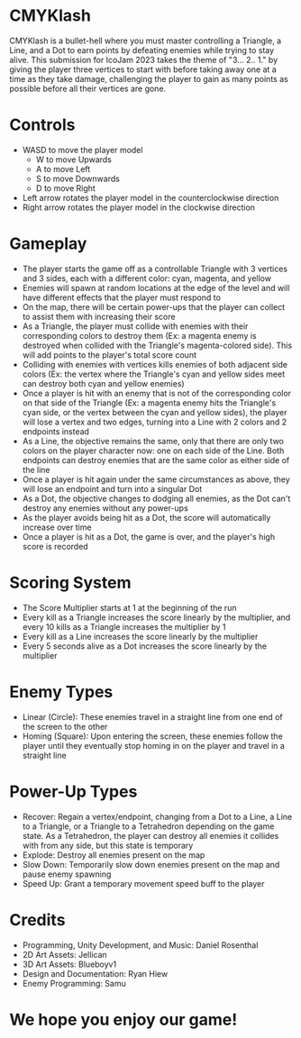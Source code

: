 # CMYKlash
CMYKlash is a bullet-hell where you must master controlling a Triangle, a Line, and a Dot to earn points by defeating enemies while trying to stay alive. This submission for IcoJam 2023 takes the theme of "3... 2.. 1." by giving the player three vertices to start with before taking away one at a time as they take damage, challenging the player to gain as many points as possible before all their vertices are gone.

# Controls

* WASD to move the player model
  * W to move Upwards
  * A to move Left
  * S to move Downwards
  * D to move Right
* Left arrow rotates the player model in the counterclockwise direction
* Right arrow rotates the player model in the clockwise direction

# Gameplay

* The player starts the game off as a controllable Triangle with 3 vertices and 3 sides, each with a different color: cyan, magenta, and yellow
* Enemies will spawn at random locations at the edge of the level and will have different effects that the player must respond to
* On the map, there will be certain power-ups that the player can collect to assist them with increasing their score
* As a Triangle, the player must collide with enemies with their corresponding colors to destroy them (Ex: a magenta enemy is destroyed when collided with the Triangle's magenta-colored side). This will add points to the player's total score count
* Colliding with enemies with vertices kills enemies of both adjacent side colors (Ex: the vertex where the Triangle's cyan and yellow sides meet can destroy both cyan and yellow enemies)
* Once a player is hit with an enemy that is not of the corresponding color on that side of the Triangle (Ex: a magenta enemy hits the Triangle's cyan side, or the vertex between the cyan and yellow sides), the player will lose a vertex and two edges, turning into a Line with 2 colors and 2 endpoints instead
* As a Line, the objective remains the same, only that there are only two colors on the player character now: one on each side of the Line. Both endpoints can destroy enemies that are the same color as either side of the line
* Once a player is hit again under the same circumstances as above, they will lose an endpoint and turn into a singular Dot
* As a Dot, the objective changes to dodging all enemies, as the Dot can't destroy any enemies without any power-ups
* As the player avoids being hit as a Dot, the score will automatically increase over time
* Once a player is hit as a Dot, the game is over, and the player's high score is recorded

# Scoring System

* The Score Multiplier starts at 1 at the beginning of the run
* Every kill as a Triangle increases the score linearly by the multiplier, and every 10 kills as a Triangle increases the multiplier by 1
* Every kill as a Line increases the score linearly by the multiplier
* Every 5 seconds alive as a Dot increases the score linearly by the multiplier

# Enemy Types

* Linear (Circle): These enemies travel in a straight line from one end of the screen to the other
* Homing (Square): Upon entering the screen, these enemies follow the player until they eventually stop homing in on the player and travel in a straight line

# Power-Up Types

* Recover: Regain a vertex/endpoint, changing from a Dot to a Line, a Line to a Triangle, or a Triangle to a Tetrahedron depending on the game state. As a Tetrahedron, the player can destroy all enemies it collides with from any side, but this state is temporary
* Explode: Destroy all enemies present on the map
* Slow Down: Temporarily slow down enemies present on the map and pause enemy spawning
* Speed Up: Grant a temporary movement speed buff to the player
 
# Credits

* Programming, Unity Development, and Music: Daniel Rosenthal
* 2D Art Assets: Jellican
* 3D Art Assets: Blueboyv1
* Design and Documentation: Ryan Hiew
* Enemy Programming: Samu

# We hope you enjoy our game!

